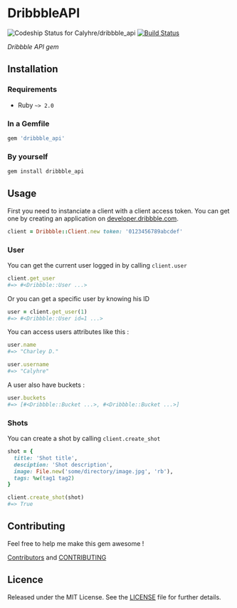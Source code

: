 # DribbbleAPI

![Codeship Status for Calyhre/dribbble_api](https://www.codeship.io/projects/11857a40-2b09-0132-c03d-1ac4495b4327/status)
[![Build Status](https://travis-ci.org/Calyhre/dribbble_api.svg?branch=master)](https://travis-ci.org/Calyhre/dribbble_api)

_Dribbble API gem_

## Installation

### Requirements

* Ruby `~> 2.0`

### In a Gemfile

```ruby
gem 'dribbble_api'
```

### By yourself

```ruby
gem install dribbble_api
```

## Usage

First you need to instanciate a client with a client access token. You can get one by creating an application on [developer.dribbble.com](http://developer.dribbble.com/).

```ruby
client = Dribbble::Client.new token: '0123456789abcdef'
```

### User

You can get the current user logged in by calling `client.user`

```ruby
client.get_user
#=> #<Dribbble::User ...>
```

Or you can get a specific user by knowing his ID

```ruby
user = client.get_user(1)
#=> #<Dribbble::User id=1 ...>
```

You can access users attributes like this :

```ruby
user.name
#=> "Charley D."

user.username
#=> "Calyhre"
```

A user also have buckets :

```ruby
user.buckets
#=> [#<Dribbble::Bucket ...>, #<Dribbble::Bucket ...>]
```

### Shots

You can create a shot by calling `client.create_shot`

```ruby
shot = {
  title: 'Shot title',
  desciption: 'Shot description',
  image: File.new('some/directory/image.jpg', 'rb'),
  tags: %w(tag1 tag2)
}

client.create_shot(shot)
#=> True
```

## Contributing

Feel free to help me make this gem awesome !

[Contributors](https://github.com/Calyhre/dribbble_api/graphs/contributors) and [CONTRIBUTING](https://github.com/Calyhre/dribbble_api/blob/master/CONTRIBUTING.md)

## Licence

Released under the MIT License. See the [LICENSE](https://github.com/Calyhre/dribbble_api/blob/master/LICENSE.md) file for further details.
